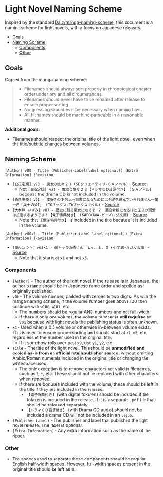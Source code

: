 # Light Novel Naming Scheme <!-- omit from toc -->

Inspired by the standard
[Daiz/manga-naming-scheme](https://github.com/Daiz/manga-naming-scheme), this
document is a naming scheme for light novels, with a focus on Japanese releases.

- [Goals](#goals)
- [Naming Scheme](#naming-scheme)
  - [Components](#components)
  - [Other](#other)

## Goals

Copied from the manga naming scheme:

> - Filenames should always sort properly in chronological chapter order under
>   any and all circumstances.
> - Filenames should never have to be renamed after release to ensure proper
>   sorting.
> - No guessing should ever be necessary when naming files.
> - All filenames should be machine-parseable in a reasonable manner.

**Additional goals:**

- Filenames should respect the original title of the light novel, even when the
  title/subtitle changes between volumes.

## Naming Scheme

```
[Author] v00 - Title (Publisher-Label(label optional)) [Extra Information] {Revision}
```

- `[白石定規] v23 - 魔女の旅々２３ (SBクリエイティブ-ＧＡノベル)` -
  [Source](https://bookwalker.jp/de7da18c80-136c-4cfc-9a6a-68566ece1a8f/)
  - Not `[白石定規] v23 - 魔女の旅々２３【ドラマＣＤ音源付き】 (ＧＡノベル)`
    because the drama CD is not included in the volume.
- `[香月美夜] v01 - 本好きの下剋上～司書になるためには手段を選んでいられません～第一部「兵士の娘I」 (TOブックス-TOブックスノベル)` -
  [Source](https://bookwalker.jp/dedc74df88-0644-445b-a652-ae1f60d999db/)
- `[大木戸 いずみ] v07 - 歴史に残る悪女になるぞ ７　悪役令嬢になるほど王子の溺愛は加速するようです！【電子特典付き】 (KADOKAWA-ビーズログ文庫)` -
  [Source](https://bookwalker.jp/de541ef160-e044-44df-a389-64768d8fb1d2/)
  - Note that `【電子特典付き】` is included in the title because it is included
    in the volume.

```
[Author] v00x1 - Title (Publisher-Label(label optional)) [Extra Information] {Revision}
```

- `[屋久ユウキ] v08x1 - 弱キャラ友崎くん　Ｌｖ．８．５ (小学館-ガガガ文庫)` -
  [Source](https://bookwalker.jp/dedbb7209b-836f-42c0-95b8-449e81992bae/)
  - Note that it starts at `x1` and not `x5`.

### Components

- `[Author]` - The author of the light novel. If the release is in Japanese, the
  author's name should be in Japanese name order and spelled as originally
  published.
- `v00` - The volume number, padded with zeroes to two digits. As with the manga
  naming scheme, if the volume number goes above 100 then continue with `w100`,
  `w101`, etc.
  - The numbers should be regular ANSI numbers and not full-width.
  - If there is only one volume, the volume number is **still required** as
    `v01` because with light novels the publishing status is often unknown.
- `x1` - Used when a 0.5 volume or otherwise in-between volume exists. This is
  used to ensure proper sorting and should start at `x1`, `x2`, etc. regardless
  of the number used in the original title.
  - If it somehow rolls over past `x9`, use `y1`, `y2`, etc.
- `Title` - The title of the light novel. This should be **unmodified and copied
  as-is from an official retail/publisher source**, without omitting
  Arabic/Roman numerals included in the original title or changing the
  whitespace used.
  - The only exception is to remove characters not valid in filenames, such as
    `?`, `*`, etc. These should not be replaced with other characters when
    removed.
  - If there are bonuses included with the volume, these should be left in the
    title if they are included in the release.
    - `【電子特典付き】` (with digital tokuten) should be included if the
      tokuten is included in the release. If it is a separate `.pdf` file that
      should be released separately.
    - `【ドラマＣＤ音源付き】` (with Drama CD audio) should not be included a
      drama CD will not be included in an `.epub`.
- `(Publisher-Label)` - The publisher and label that published the light novel
  release. The label is optional.
- `[Extra Information]` - Any extra information such as the name of the ripper.

### Other

- The spaces used to separate these components should be regular English
  half-width spaces. However, full-width spaces present in the original title
  should be left as is.
